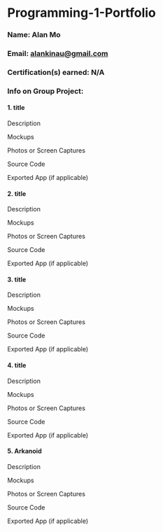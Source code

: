 # Programming-1-Portfolio

### Name: Alan Mo

### Email: alankinau@gmail.com

### Certification(s) earned: N/A

### Info on Group Project:

#### 1. title

Description

Mockups

Photos or Screen Captures

Source Code

Exported App (if applicable)

#### 2. title

Description

Mockups

Photos or Screen Captures

Source Code

Exported App (if applicable)

#### 3. title

Description

Mockups

Photos or Screen Captures

Source Code

Exported App (if applicable)

#### 4. title

Description

Mockups

Photos or Screen Captures

Source Code

Exported App (if applicable)

#### 5. Arkanoid

Description

Mockups

Photos or Screen Captures

Source Code

Exported App (if applicable)
